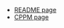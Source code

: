 - [README page](https://bactlink.github.io/README.html)
- [CPPM page](https://bactlink.github.io/CPPM.html)
